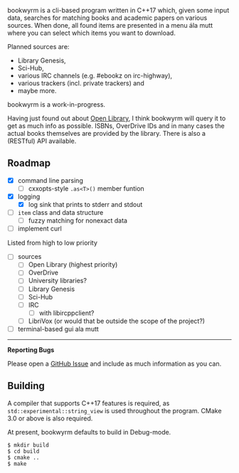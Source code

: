 
bookwyrm is a cli-based program written in C++17 which, given some input data,
searches for matching books and academic papers on various sources.
When done, all found items are presented in a menu ála mutt where you can select which items you want to download.

Planned sources are:
* Library Genesis,
* Sci-Hub,
* various IRC channels (e.g. #ebookz on irc-highway),
* various trackers (incl. private trackers) and
* maybe more.

bookwyrm is a work-in-progress.

Having just found out about [Open Library](https://openlibrary.org/), I think bookwyrm will query it to get as much info as possible. ISBNs, OverDrive IDs and in many cases the actual books themselves are provided by the library. There is also a (RESTful) API available.

Roadmap
---
- [x] command line parsing
    - [ ] cxxopts-style `.as<T>()` member funtion
- [x] logging
    - [x] log sink that prints to stderr and stdout
- [ ] `item` class and data structure
    - [ ] fuzzy matching for nonexact data
- [ ] implement curl

Listed from high to low priority
- [ ] sources
    - [ ] Open Library (highest priority)
    - [ ] OverDrive
    - [ ] University libraries?
    - [ ] Library Genesis
    - [ ] Sci-Hub
    - [ ] IRC
        - [ ] with libircppclient?
    - [ ] LibriVox (or would that be outside the scope of the project?)
- [ ] terminal-based gui ala mutt

---

**Reporting Bugs**

Please open a [GitHub Issue](https://github.com/Tmplt/bookwyrm/issues) and include as much information as you can.

Building
---
A compiler that supports C++17 features is required, as `std::experimental::string_view` is used throughout the program.
CMake 3.0 or above is also required.

At present, bookwyrm defaults to build in Debug-mode.

```
$ mkdir build
$ cd build
$ cmake ..
$ make
```
